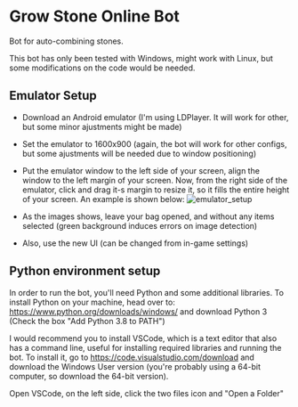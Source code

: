 # Grow Stone Online Bot

Bot for auto-combining stones.

This bot has only been tested with Windows, might work with Linux, but some modifications on the code would be needed.

## Emulator Setup
- Download an Android emulator (I'm using LDPlayer. It will work for other, but some minor ajustments might be made)
- Set the emulator to 1600x900 (again, the bot will work for other configs, but some ajustments will be needed due to window positioning)
- Put the emulator window to the left side of your screen, align the window to the left margin of your screen. Now, from the right side of the emulator, click and drag it-s margin to resize it, so it fills the entire height of your screen. An example is shown below:
![emulator_setup](https://i.imgur.com/Yqs6FHx.png)

- As the images shows, leave your bag opened, and without any items selected (green background induces errors on image detection)
- Also, use the new UI (can be changed from in-game settings)

## Python environment setup
In order to run the bot, you'll need Python and some additional libraries.
To install Python on your machine, head over to: https://www.python.org/downloads/windows/ and download Python 3 (Check the box "Add Python 3.8 to PATH")

I would recommend you to install VSCode, which is a text editor that also has a command line, useful for installing required libraries and running the bot. To install it, go to https://code.visualstudio.com/download and download the Windows User version (you're probably using a 64-bit computer, so download the 64-bit version).

Open VSCode, on the left side, click the two files icon and "Open a Folder"

